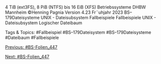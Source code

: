 4 TiB (ext3FS), 8 PiB (NTFS) bis 16 EiB (XFS)
Betriebssysteme DHBW Mannheim ©Henning Pagnia Version 4.23 Fr¨uhjahr 2023 BS–179Dateisysteme UNIX - Dateisubsystem Fallbeispiele
Fallbeispiele
UNIX - Dateisubsystem
Logischer Dateibaum

   Tags & Topics:
   #Fallbeispiel
   #BS–179Dateisystem
   #BS–179Dateisysteme
   #Dateibaum
   #Fallbeispiele

[Previous: #BS-Folien_447](BS-Folien_447.md)

[Next: #BS-Folien_447](BS-Folien_447.md)